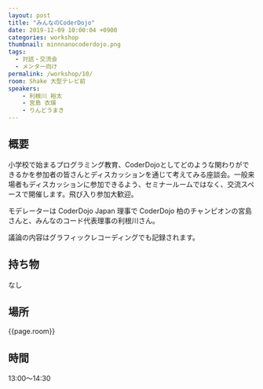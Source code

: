 ```yaml
---
layout: post
title: "みんなのCoderDojo"
date: 2019-12-09 10:00:04 +0900
categories: workshop
thumbnail: minnnanocoderdojo.png
tags:
  - 対話・交流会
  - メンター向け
permalink: /workshop/10/
room: Shake 大型テレビ前
speakers:
    - 利根川 裕太
    - 宮島 衣瑛
    - りんどうまき
---
```

## 概要
小学校で始まるプログラミング教育、CoderDojoとしてどのような関わりができるかを参加者の皆さんとディスカッションを通じて考えてみる座談会。一般来場者もディスカッションに参加できるよう、セミナールームではなく、交流スペースで開催します。飛び入り参加大歓迎。

モデレーターは CoderDojo Japan 理事で CoderDojo 柏のチャンピオンの宮島さんと、みんなのコード代表理事の利根川さん。

議論の内容はグラフィックレコーディングでも記録されます。
## 持ち物
なし
## 場所
{{page.room}}

## 時間
13:00〜14:30
